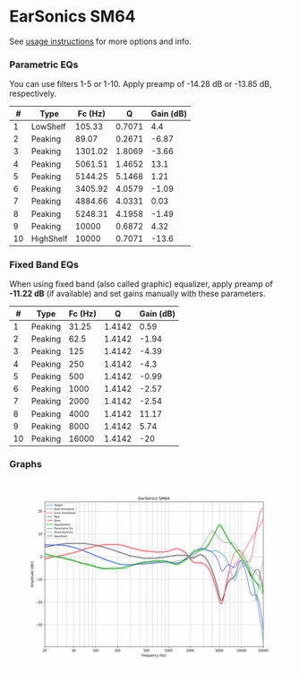 # EarSonics SM64
See [usage instructions](https://github.com/jaakkopasanen/AutoEq#usage) for more options and info.

### Parametric EQs
You can use filters 1-5 or 1-10. Apply preamp of -14.28 dB or -13.85 dB, respectively.

|   # | Type      |   Fc (Hz) |      Q |   Gain (dB) |
|-----|-----------|-----------|--------|-------------|
|   1 | LowShelf  |    105.33 | 0.7071 |        4.4  |
|   2 | Peaking   |     89.07 | 0.2671 |       -6.87 |
|   3 | Peaking   |   1301.02 | 1.8069 |       -3.66 |
|   4 | Peaking   |   5061.51 | 1.4652 |       13.1  |
|   5 | Peaking   |   5144.25 | 5.1468 |        1.21 |
|   6 | Peaking   |   3405.92 | 4.0579 |       -1.09 |
|   7 | Peaking   |   4884.66 | 4.0331 |        0.03 |
|   8 | Peaking   |   5248.31 | 4.1958 |       -1.49 |
|   9 | Peaking   |  10000    | 0.6872 |        4.32 |
|  10 | HighShelf |  10000    | 0.7071 |      -13.6  |

### Fixed Band EQs
When using fixed band (also called graphic) equalizer, apply preamp of **-11.22 dB** (if available) and set gains manually with these parameters.

|   # | Type    |   Fc (Hz) |      Q |   Gain (dB) |
|-----|---------|-----------|--------|-------------|
|   1 | Peaking |     31.25 | 1.4142 |        0.59 |
|   2 | Peaking |     62.5  | 1.4142 |       -1.94 |
|   3 | Peaking |    125    | 1.4142 |       -4.39 |
|   4 | Peaking |    250    | 1.4142 |       -4.3  |
|   5 | Peaking |    500    | 1.4142 |       -0.99 |
|   6 | Peaking |   1000    | 1.4142 |       -2.57 |
|   7 | Peaking |   2000    | 1.4142 |       -2.54 |
|   8 | Peaking |   4000    | 1.4142 |       11.17 |
|   9 | Peaking |   8000    | 1.4142 |        5.74 |
|  10 | Peaking |  16000    | 1.4142 |      -20    |

### Graphs
![](./EarSonics%20SM64.png)
